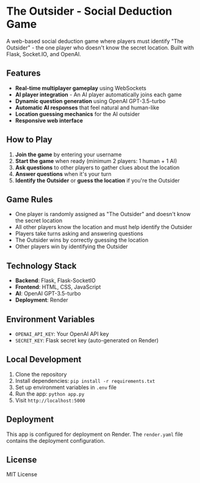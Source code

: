 # The Outsider - Social Deduction Game

A web-based social deduction game where players must identify "The Outsider" - the one player who doesn't know the secret location. Built with Flask, Socket.IO, and OpenAI.

## Features

- **Real-time multiplayer gameplay** using WebSockets
- **AI player integration** - An AI player automatically joins each game
- **Dynamic question generation** using OpenAI GPT-3.5-turbo
- **Automatic AI responses** that feel natural and human-like
- **Location guessing mechanics** for the AI outsider
- **Responsive web interface**

## How to Play

1. **Join the game** by entering your username
2. **Start the game** when ready (minimum 2 players: 1 human + 1 AI)
3. **Ask questions** to other players to gather clues about the location
4. **Answer questions** when it's your turn
5. **Identify the Outsider** or **guess the location** if you're the Outsider

## Game Rules

- One player is randomly assigned as "The Outsider" and doesn't know the secret location
- All other players know the location and must help identify the Outsider
- Players take turns asking and answering questions
- The Outsider wins by correctly guessing the location
- Other players win by identifying the Outsider

## Technology Stack

- **Backend**: Flask, Flask-SocketIO
- **Frontend**: HTML, CSS, JavaScript
- **AI**: OpenAI GPT-3.5-turbo
- **Deployment**: Render

## Environment Variables

- `OPENAI_API_KEY`: Your OpenAI API key
- `SECRET_KEY`: Flask secret key (auto-generated on Render)

## Local Development

1. Clone the repository
2. Install dependencies: `pip install -r requirements.txt`
3. Set up environment variables in `.env` file
4. Run the app: `python app.py`
5. Visit `http://localhost:5000`

## Deployment

This app is configured for deployment on Render. The `render.yaml` file contains the deployment configuration.

## License

MIT License 